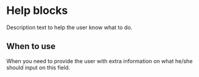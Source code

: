 # Help blocks

Description text to help the user know what to do.

## When to use

When you need to provide the user with extra information on what he/she should
input on this field.
